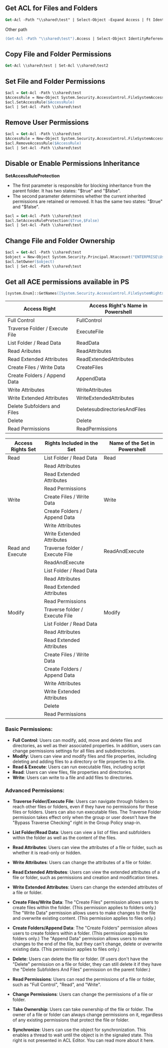## Get ACL for Files and Folders
```ps
Get-Acl -Path "\\shared\test" | Select-Object -Expand Access | ft IdentityReference, FileSystemRights, AccessControlType
```
Other path
```ps
(Get-Acl -Path "\\shared\test").Access | Select-Object IdentityReference,FileSystemRights,AccessControlType
```

## Copy File and Folder Permissions
```ps
Get-Acl \\shared\test | Set-Acl \\shared\test2
```

## Set File and Folder Permissions
```ps
$acl = Get-Acl -Path \\shared\test
$AccessRule = New-Object System.Security.AccessControl.FileSystemAccessRule("ENTERPRISE\UserTest","FullControl","Allow")
$acl.SetAccessRule($AccessRule)
$acl | Set-Acl -Path \\shared\test
```

## Remove User Permissions
```ps
$acl = Get-Acl -Path \\shared\test
$AccessRule = New-Object System.Security.AccessControl.FileSystemAccessRule("ENTERPRISE\UserTest","FullControl","Allow")
$acl.RemoveAccessRule($AccessRule)
$acl | Set-Acl -Path \\shared\test
```

## Disable or Enable Permissions Inheritance
**SetAccessRuleProtection**
- The first parameter is responsible for blocking inheritance from the parent folder. It has two states: "$true" and "$false".
- The second parameter determines whether the current inherited permissions are retained or removed. It has the same two states: "$true" and "$false".
```ps
$acl = Get-Acl -Path \\shared\test
$acl.SetAccessRuleProtection($True,$False)
$acl | Set-Acl -Path \\shared\test
```

## Change File and Folder Ownership
```ps
$acl = Get-Acl -Path \\shared\test
$object = New-Object System.Security.Principal.Ntaccount("ENTERPRISE\UserTest")
$acl.SetOwner($object)
$acl | Set-Acl -Path \\shared\test
```

## Get all ACE permissions available in PS
```ps
[system.Enum]::GetNames([System.Security.AccessControl.FileSystemRights])
```

| Access Right                   | Access Right's Name in Powershell |
|--------------------------------|-----------------------------------|
| Full Control                   | FullControl                       |
| Traverse Folder / Execute File | ExecuteFile                       |
| List Folder / Read Data        | ReadData                          |
| Read Aributes                  | ReadAttributes                    |
| Read Extended Attributes       | ReadExtendedAttributes            |
| Create Files / Write Data      | CreateFiles                       |
| Create Folders / Append Data   | AppendData                        |
| Write Attributes               | WriteAttributes                   |
| Write Extended Attributes      | WriteExtendedAttributes           |
| Delete Subfolders and Files    | DeletesubdirectoriesAndFiles      |
| Delete                         | Delete                            |
| Read Permissions               | ReadPermissions                   |

| Access Rights Set | Rights Included in the Set     | Name of the Set in Powershell |
|-------------------|--------------------------------|-------------------------------|
| Read              | List Folder / Read Data        | Read                          |
|                   | Read Attributes                |                               |
|                   | Read Extended Attributes       |                               |
|                   | Read Permissions               |                               |
| Write             | Create Files / Write Data      | Write                         |
|                   | Create Folders / Append Data   |                               |
|                   | Write Attributes               |                               |
|                   | Write Extended Attributes      |                               |
| Read and Execute  | Traverse folder / Execute File | ReadAndExecute                |
|                   | ReadAndExecute                 |                               |
|                   | List Folder / Read Data        |                               |
|                   | Read Attributes                |                               |
|                   | Read Extended Attributes       |                               |
|                   | Read Permissions               |                               |
| Modify            | Traverse folder / Execute File | Modify                        |
|                   | List Folder / Read Data        |                               |
|                   | Read Attributes                |                               |
|                   | Read Extended Attributes       |                               |
|                   | Create Files / Write Data      |                               |
|                   | Create Folders / Append Data   |                               |
|                   | Write Attributes               |                               |
|                   | Write Extended Attributes      |                               |
|                   | Delete                         |                               |
|                   | Read Permissions               |                               |

### Basic Permissions:

- **Full Control**: Users can modify, add, move and delete files and directories, as well as their associated properties. In addition, users can change permissions settings for all files and subdirectories.
- **Modify**: Users can view and modify files and file properties, including deleting and adding files to a directory or file properties to a file.
- **Read & Execute**: Users can run executable files, including script
- **Read**: Users can view files, file properties and directories.
- **Write**: Users can write to a file and add files to directories.

### Advanced Permissions:

- **Traverse Folder/Execute File**: Users can navigate through folders to reach other files or folders, even if they have no permissions for these files or folders. Users can also run executable files. The Traverse Folder permission takes effect only when the group or user doesn't have the "Bypass Traverse Checking" right in the Group Policy snap-in.

- **List Folder/Read Data**: Users can view a list of files and subfolders within the folder as well as the content of the files.

- **Read Attributes**: Users can view the attributes of a file or folder, such as whether it is read-only or hidden.

- **Write Attributes**: Users can change the attributes of a file or folder.

- **Read Extended Attributes**: Users can view the extended attributes of a file or folder, such as permissions and creation and modification times.

- **Write Extended Attributes**: Users can change the extended attributes of a file or folder.

- **Create Files/Write Data**: The "Create Files" permission allows users to create files within the folder. (This permission applies to folders only.) The "Write Data" permission allows users to make changes to the file and overwrite existing content. (This permission applies to files only.)

- **Create Folders/Append Data**: The "Create Folders" permission allows users to create folders within a folder. (This permission applies to folders only.) The "Append Data" permission allows users to make changes to the end of the file, but they can't change, delete or overwrite existing data. (This permission applies to files only.)

- **Delete**: Users can delete the file or folder. (If users don't have the "Delete" permission on a file or folder, they can still delete it if they have the "Delete Subfolders And Files" permission on the parent folder.)

- **Read Permissions**: Users can read the permissions of a file or folder, such as "Full Control", "Read", and "Write".

- **Change Permissions**: Users can change the permissions of a file or folder.

- **Take Ownership**: Users can take ownership of the file or folder. The owner of a file or folder can always change permissions on it, regardless of any existing permissions that protect the file or folder.

- **Synchronize**: Users can use the object for synchronization. This enables a thread to wait until the object is in the signaled state. This right is not presented in ACL Editor. You can read more about it here.